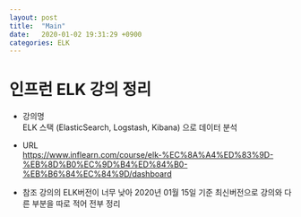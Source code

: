 ```yaml
---
layout: post
title:  "Main"
date:   2020-01-02 19:31:29 +0900
categories: ELK
---
```


# 인프런 ELK 강의 정리

- 강의명 <br>
ELK 스택 (ElasticSearch, Logstash, Kibana) 으로 데이터 분석 <br>
- URL <br>
https://www.inflearn.com/course/elk-%EC%8A%A4%ED%83%9D-%EB%8D%B0%EC%9D%B4%ED%84%B0-%EB%B6%84%EC%84%9D/dashboard<br>

- 참조
강의의 ELK버전이 너무 낮아 2020년 01월 15일 기준 최신버전으로 강의와 다른 부분을 
따로 적어 전부 정리 
